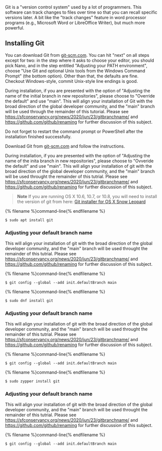 Git is a "version control system" used by a lot of programmers. This software can track changes to files over time so that you can recall specific versions later. A bit like the "track changes" feature in word processor programs (e.g., Microsoft Word or LibreOffice Writer), but much more powerful.

## Installing Git

<!--sec data-title="Installing Git: Windows" data-id="git_install_windows"
data-collapse=true ces-->

You can download Git from [git-scm.com](https://git-scm.com/). You can hit "next" on all steps except for two: in the step where it asks to choose your editor, you should pick Nano, and in the step entitled "Adjusting your PATH environment", choose "Use Git and optional Unix tools from the Windows Command Prompt" (the bottom option). Other than that, the defaults are fine. Checkout Windows-style, commit Unix-style line endings is good.

During installation, if you are presented with the option of "Adjusting the name of the initial branch in new repositories", please choose to "Override the default" and use "main". This will align your installation of Git with the broad direction of the global developer community, and the "main" branch will be used through the remainder of this tutorial. Please see https://sfconservancy.org/news/2020/jun/23/gitbranchname/ and https://github.com/github/renaming for further discussion of this subject. 

Do not forget to restart the command prompt or PowerShell after the installation finished successfully.
<!--endsec-->

<!--sec data-title="Installing Git: OS X" data-id="git_install_OSX"
data-collapse=true ces-->

Download Git from [git-scm.com](https://git-scm.com/) and follow the instructions.

During installation, if you are presented with the option of "Adjusting the name of the inita branch in new repositories", please choose to "Ovveride the default" and use "main". This will align your installation of git with the broad direction of the global developer community, and the "main" branch will be used throught the remainder of this tutrial. Please see https://sfconservancy.org/news/2020/jun/23/gitbranchname/ and https://github.com/github/renaming for further discussion of this subject. 

> **Note** If you are running OS X 10.6, 10.7, or 10.8, you will need to install the version of git from here: [Git installer for OS X Snow Leopard](https://sourceforge.net/projects/git-osx-installer/files/git-2.3.5-intel-universal-snow-leopard.dmg/download)

<!--endsec-->

<!--sec data-title="Installing Git: Debian or Ubuntu" data-id="git_install_debian_ubuntu"
data-collapse=true ces-->

{% filename %}command-line{% endfilename %}
```bash
$ sudo apt install git
```

### Adjusting your default branch name

This will align your installation of git with the broad direction of the global developer community, and the "main" branch will be used throught the remainder of this tutrial. Please see https://sfconservancy.org/news/2020/jun/23/gitbranchname/ and https://github.com/github/renaming for further discussion of this subject. 

{% filename %}command-line{% endfilename %}
```
$ git config --global --add init.defaultBranch main
```

<!--endsec-->

<!--sec data-title="Installing Git: Fedora" data-id="git_install_fedora"
data-collapse=true ces-->

{% filename %}command-line{% endfilename %}
```bash
$ sudo dnf install git
```

### Adjusting your default branch name

This will align your installation of git with the broad direction of the global developer community, and the "main" branch will be used throught the remainder of this tutrial. Please see https://sfconservancy.org/news/2020/jun/23/gitbranchname/ and https://github.com/github/renaming for further discussion of this subject. 

{% filename %}command-line{% endfilename %}
```
$ git config --global --add init.defaultBranch main
```

<!--endsec-->

<!--sec data-title="Installing Git: openSUSE" data-id="git_install_openSUSE"
data-collapse=true ces-->

{% filename %}command-line{% endfilename %}
```bash
$ sudo zypper install git
```

### Adjusting your default branch name

This will align your installation of git with the broad direction of the global developer community, and the "main" branch will be used throught the remainder of this tutrial. Please see https://sfconservancy.org/news/2020/jun/23/gitbranchname/ and https://github.com/github/renaming for further discussion of this subject. 

{% filename %}command-line{% endfilename %}
```
$ git config --global --add init.defaultBranch main
```

<!--endsec-->
